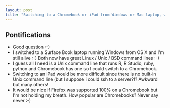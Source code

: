 ```yaml
---
layout: post
title: "Switching to a Chromebook or iPad from Windows or Mac laptop, what would it take?"
---
```

## Pontifications

* Good question :-)
* I switched to a Surface Book laptop running Windows from OS X and I'm still alive :-) Both now have great Linux / Unix / BSD command lines :-)
* I guess all I need is a Unix command line that runs R, R Studio, ruby, python and Chromebook has one so I could switch to a Chromebook.
* Switching to an iPad would be more difficult since there is no built-in Unix command line (but I suppose i could ssh to a server?!? Awkward but many others!
* It would be nice if Firefox was supported 100% on a Chromebook but I'm not holding my breath. How popular are Chromebooks? Never say never :-)
